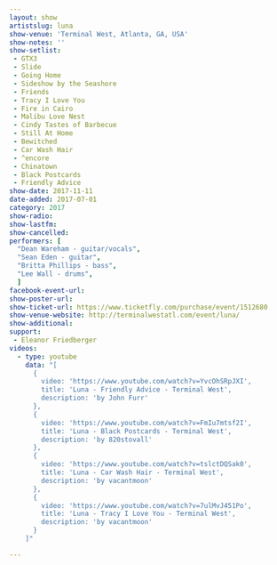 ```yaml
---
layout: show
artistslug: luna
show-venue: 'Terminal West, Atlanta, GA, USA'
show-notes: ''
show-setlist: 
 - GTX3
 - Slide
 - Going Home
 - Sideshow by the Seashore
 - Friends
 - Tracy I Love You
 - Fire in Cairo
 - Malibu Love Nest
 - Cindy Tastes of Barbecue
 - Still At Home
 - Bewitched
 - Car Wash Hair
 - ^encore
 - Chinatown
 - Black Postcards
 - Friendly Advice
show-date: 2017-11-11
date-added: 2017-07-01
category: 2017
show-radio: 
show-lastfm: 
show-cancelled: 
performers: [
  "Dean Wareham - guitar/vocals",
  "Sean Eden - guitar",
  "Britta Phillips - bass",
  "Lee Wall - drums",
  ]
facebook-event-url: 
show-poster-url: 
show-ticket-url: https://www.ticketfly.com/purchase/event/1512680
show-venue-website: http://terminalwestatl.com/event/luna/
show-additional: 
support:
 - Eleanor Friedberger
videos:
  - type: youtube
    data: "[
      { 
        video: 'https://www.youtube.com/watch?v=YvcOhSRpJXI',
        title: 'Luna - Friendly Advice - Terminal West',
        description: 'by John Furr'
      },
      { 
        video: 'https://www.youtube.com/watch?v=FmIu7mtsf2I',
        title: 'Luna - Black Postcards - Terminal West',
        description: 'by 820stovall'
      },
      { 
        video: 'https://www.youtube.com/watch?v=tslctDQSak0',
        title: 'Luna - Car Wash Hair - Terminal West',
        description: 'by vacantmoon'
      },
      { 
        video: 'https://www.youtube.com/watch?v=7ulMvJ451Po',
        title: 'Luna - Tracy I Love You - Terminal West',
        description: 'by vacantmoon'
      }
    ]"

---
```

